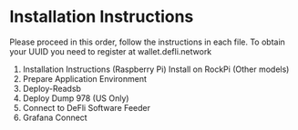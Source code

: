 # Installation Instructions 

Please proceed in this order, follow the instructions in each file. To obtain your UUID you need to register at wallet.defli.network

1) Installation Instructions (Raspberry Pi) Install on RockPi (Other models) 
2) Prepare Application Environment
3) Deploy-Readsb 
4) Deploy Dump 978 (US Only) 
5) Connect to DeFli Software Feeder 
6) Grafana Connect
